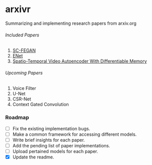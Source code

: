 # arxivr
Summarizing and implementing research papers from arxiv.org


###### Included Papers
<ol>
<li><a href=''>SC-FEGAN</a></li>
<li><a href=''>ENet</a></li>
<li><a href=''>Spatio-Temporal Video Autoencoder With Differentiable Memory</a></li>
</ol>

###### Upcoming Papers
<ol>
<li>Voice Filter</li>
<li>U-Net</li>
<li>CSR-Net</li>
<li>Context Gated Convolution</li>
</ol>


### Roadmap

- [ ] Fix the existing implementation bugs.
- [ ] Make a common framework for accessing different models.
- [ ] Write brief insights for each paper.
- [ ] Add the pending list of paper implementations.
- [ ] Upload pertained models for each paper.
- [x] Update the readme.